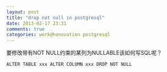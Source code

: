 ```yaml
---
layout: post
title: "drop not null in postgresql"
date: 2013-02-17 23:31
comments: true
categories: work@honovation postgresql
---
```


要修改带有NOT NULL约束的某列为NULLABLE该如何写SQL呢？

`ALTER TABLE xxx ALTER COLUMN xxx DROP NOT NULL`
